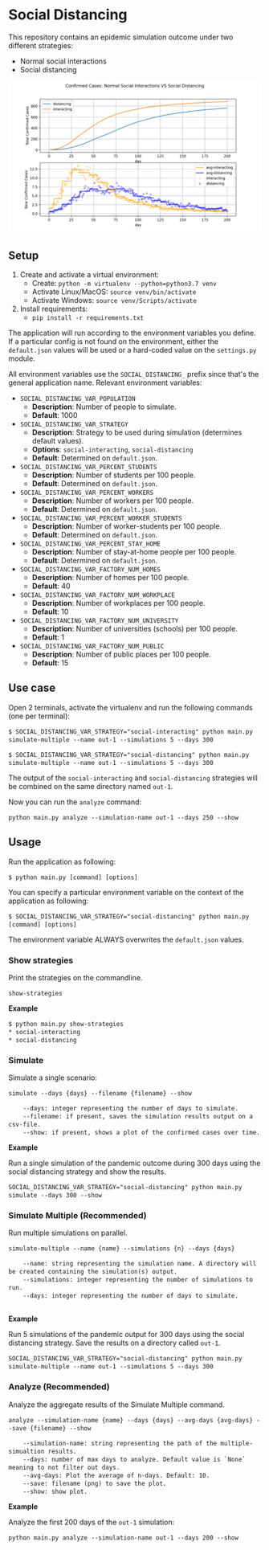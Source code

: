 # Social Distancing

This repository contains an epidemic simulation outcome under two different strategies: 
* Normal social interactions
* Social distancing

![Simulation Output](example.png)

## Setup

1. Create and activate a virtual environment:
    * Create: `python -m virtualenv --python=python3.7 venv`
    * Activate Linux/MacOS: `source venv/bin/activate`
    * Activate Windows: `source venv/Scripts/activate`
1. Install requirements:
    * `pip install -r requirements.txt`
    
The application will run according to the environment variables you define. If a particular config is not found on the environment, either the `default.json` values will be used or a hard-coded value on the `settings.py` module. 

All environment variables use the `SOCIAL_DISTANCING_` prefix since that's the general application name. Relevant environment variables:

* `SOCIAL_DISTANCING_VAR_POPULATION`
    * **Description**: Number of people to simulate. 
    * **Default**: 1000
* `SOCIAL_DISTANCING_VAR_STRATEGY`
    * **Description**: Strategy to be used during simulation (determines default values). 
    * **Options**: `social-interacting`, `social-distancing`
    * **Default**: Determined on `default.json`.
* `SOCIAL_DISTANCING_VAR_PERCENT_STUDENTS`
    * **Description**: Number of students per 100 people.
    * **Default**: Determined on `default.json`.
* `SOCIAL_DISTANCING_VAR_PERCENT_WORKERS`
    * **Description**: Number of workers per 100 people.
    * **Default**: Determined on `default.json`.
* `SOCIAL_DISTANCING_VAR_PERCENT_WORKER_STUDENTS`
    * **Description**: Number of worker-students per 100 people.
    * **Default**: Determined on `default.json`.
* `SOCIAL_DISTANCING_VAR_PERCENT_STAY_HOME`
    * **Description**: Number of stay-at-home people per 100 people. 
    * **Default**: Determined on `default.json`.
* `SOCIAL_DISTANCING_VAR_FACTORY_NUM_HOMES`
    * **Description**: Number of homes per 100 people. 
    * **Default**: 40
* `SOCIAL_DISTANCING_VAR_FACTORY_NUM_WORKPLACE`
    * **Description**: Number of workplaces per 100 people. 
    * **Default**: 10
* `SOCIAL_DISTANCING_VAR_FACTORY_NUM_UNIVERSITY`
    * **Description**: Number of universities (schools) per 100 people. 
    * **Default**: 1
* `SOCIAL_DISTANCING_VAR_FACTORY_NUM_PUBLIC`
    * **Description**: Number of public places per 100 people.
    * **Default**: 15

## Use case

Open 2 terminals, activate the virtualenv and run the following commands (one per terminal):

```commandline
$ SOCIAL_DISTANCING_VAR_STRATEGY="social-interacting" python main.py simulate-multiple --name out-1 --simulations 5 --days 300
```

```commandline
$ SOCIAL_DISTANCING_VAR_STRATEGY="social-distancing" python main.py simulate-multiple --name out-1 --simulations 5 --days 300
```

The output of the `social-interacting` and `social-distancing` strategies will be combined on the same directory named `out-1`. 

Now you can run the `analyze` command: 

```commandline
python main.py analyze --simulation-name out-1 --days 250 --show
```

## Usage

Run the application as following: 

```commandline
$ python main.py [command] [options]
```

You can specify a particular environment variable on the context of the application as following:

```commandline
$ SOCIAL_DISTANCING_VAR_STRATEGY="social-distancing" python main.py [command] [options]
```

The environment variable ALWAYS overwrites the `default.json` values. 

### Show strategies

Print the strategies on the commandline. 

```
show-strategies
```

**Example**

```commandline
$ python main.py show-strategies
* social-interacting
* social-distancing
```

### Simulate

Simulate a single scenario:

```
simulate --days {days} --filename {filename} --show
```

```
    --days: integer representing the number of days to simulate.
    --filename: if present, saves the simulation results output on a csv-file.
    --show: if present, shows a plot of the confirmed cases over time.
```

**Example** 

Run a single simulation of the pandemic outcome during 300 days using the social distancing strategy and show the results. 

```commandline
SOCIAL_DISTANCING_VAR_STRATEGY="social-distancing" python main.py simulate --days 300 --show
```

### Simulate Multiple (Recommended)

Run multiple simulations on parallel.

```
simulate-multiple --name {name} --simulations {n} --days {days}
```

```
    --name: string representing the simulation name. A directory will be created containing the simulation(s) output.
    --simulations: integer representing the number of simulations to run. 
    --days: integer representing the number of days to simulate.
    
```

**Example** 

Run 5 simulations of the pandemic output for 300 days using the social distancing strategy. Save the results on a directory called `out-1`. 

```commandline
SOCIAL_DISTANCING_VAR_STRATEGY="social-distancing" python main.py simulate-multiple --name out-1 --simulations 5 --days 300
```

### Analyze (Recommended)

Analyze the aggregate results of the Simulate Multiple command.

```
analyze --simulation-name {name} --days {days} --avg-days {avg-days} --save {filename} --show 
```

``` 
    --simulation-name: string representing the path of the multiple-simualtion results.
    --days: number of max days to analyze. Default value is `None` meaning to not filter out days.
    --avg-days: Plot the average of n-days. Default: 10.
    --save: filename (png) to save the plot.
    --show: show plot. 
```

**Example**

Analyze the first 200 days of the `out-1` simulation:

```commandline
python main.py analyze --simulation-name out-1 --days 200 --show
```
